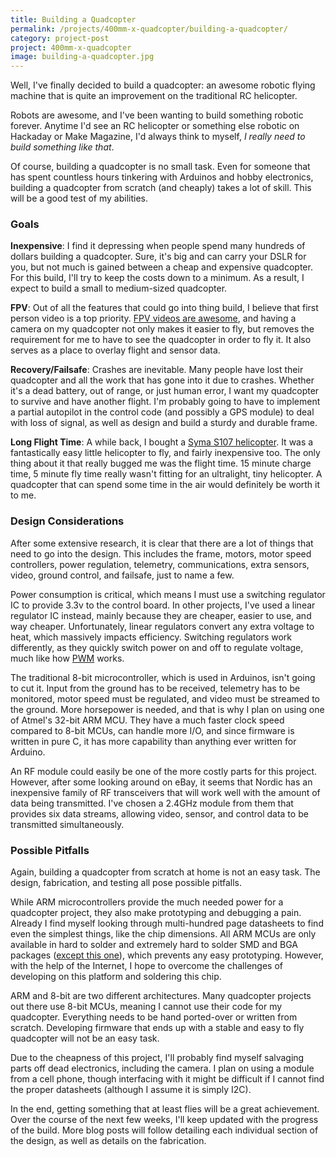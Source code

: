 ```yaml
---
title: Building a Quadcopter
permalink: /projects/400mm-x-quadcopter/building-a-quadcopter/
category: project-post
project: 400mm-x-quadcopter
image: building-a-quadcopter.jpg
---
```


Well, I've finally decided to build a quadcopter: an awesome robotic flying machine that is quite an improvement on the traditional RC helicopter.

Robots are awesome, and I've been wanting to build something robotic forever. Anytime I'd see an RC helicopter or something else robotic on Hackaday or Make Magazine, I'd always think to myself, *I really need to build something like that*.

Of course, building a quadcopter is no small task. Even for someone that has spent countless hours tinkering with Arduinos and hobby electronics, building a quadcopter from scratch (and cheaply) takes a lot of skill. This will be a good test of my abilities.


### Goals

**Inexpensive**: I find it depressing when people spend many hundreds of dollars building a quadcopter. Sure, it's big and can carry your DSLR for you, but not much is gained between a cheap and expensive quadcopter. For this build, I'll try to keep the costs down to a minimum. As a result, I expect to build a small to medium-sized quadcopter.

**FPV**: Out of all the features that could go into thing build, I believe that first person video is a top priority. [FPV videos are awesome](http://www.youtube.com/watch?v=MhAMEmHbIMw), and having a camera on my quadcopter not only makes it easier to fly, but removes the requirement for me to have to see the quadcopter in order to fly it. It also serves as a place to overlay flight and sensor data.

**Recovery/Failsafe**: Crashes are inevitable. Many people have lost their quadcopter and all the work that has gone into it due to crashes. Whether it's a dead battery, out of range, or just human error, I want my quadcopter to survive and have another flight. I'm probably going to have to implement a partial autopilot in the control code (and possibly a GPS module) to deal with loss of signal, as well as design and build a sturdy and durable frame.

**Long Flight Time**: A while back, I bought a [Syma S107 helicopter](http://www.amazon.com/Syma-S107-S107G-Helicopter-Colors/dp/8499000606). It was a fantastically easy little helicopter to fly, and fairly inexpensive too. The only thing about it that really bugged me was the flight time. 15 minute charge time, 5 minute fly time really wasn't fitting for an ultralight, tiny helicopter. A quadcopter that can spend some time in the air would definitely be worth it to me.


### Design Considerations

After some extensive research, it is clear that there are a lot of things that need to go into the design. This includes the frame, motors, motor speed controllers, power regulation, telemetry, communications, extra sensors, video, ground control, and failsafe, just to name a few.

Power consumption is critical, which means I must use a switching regulator IC to provide 3.3v to the control board. In other projects, I've used a linear regulator IC instead, mainly because they are cheaper, easier to use, and way cheaper. Unfortunately, linear regulators convert any extra voltage to heat, which massively impacts efficiency. Switching regulators work differently, as they quickly switch power on and off to regulate voltage, much like how [PWM](http://en.wikipedia.org/wiki/Pulse-width_modulation) works.

The traditional 8-bit microcontroller, which is used in Arduinos, isn't going to cut it. Input from the ground has to be received, telemetry has to be monitored, motor speed must be regulated, and video must be streamed to the ground. More horsepower is needed, and that is why I plan on using one of Atmel's 32-bit ARM MCU. They have a much faster clock speed compared to 8-bit MCUs, can handle more I/O, and since firmware is written in pure C, it has more capability than anything ever written for Arduino.

An RF module could easily be one of the more costly parts for this project. However, after some looking around on eBay, it seems that Nordic has an inexpensive family of RF transceivers that will work well with the amount of data being transmitted. I've chosen a 2.4GHz module from them that provides six data streams, allowing video, sensor, and control data to be transmitted simultaneously.


### Possible Pitfalls

Again, building a quadcopter from scratch at home is not an easy task. The design, fabrication, and testing all pose possible pitfalls.

While ARM microcontrollers provide the much needed power for a quadcopter project, they also make prototyping and debugging a pain. Already I find myself looking through multi-hundred page datasheets to find even the simplest things, like the chip dimensions. All ARM MCUs are only available in hard to solder and extremely hard to solder SMD and BGA packages ([except this one](http://octopart.com/lpc1114fn28%2F102%2C12-nxp+semiconductors-22360689)), which prevents any easy prototyping. However, with the help of the Internet, I hope to overcome the challenges of developing on this platform and soldering this chip.

ARM and 8-bit are two different architectures. Many quadcopter projects out there use 8-bit MCUs, meaning I cannot use their code for my quadcopter. Everything needs to be hand ported-over or written from scratch. Developing firmware that ends up with a stable and easy to fly quadcopter will not be an easy task.

Due to the cheapness of this project, I'll probably find myself salvaging parts off dead electronics, including the camera. I plan on using a module from a cell phone, though interfacing with it might be difficult if I cannot find the proper datasheets (although I assume it is simply I2C).

In the end, getting something that at least flies will be a great achievement. Over the course of the next few weeks, I'll keep updated with the progress of the build. More blog posts will follow detailing each individual section of the design, as well as details on the fabrication.
